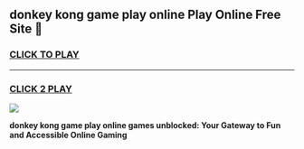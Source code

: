 
## donkey kong game play online Play Online Free Site 👋
<h3>
<a href="https://download.freeplayer.one?title=donkey_kong_game_play_online&ref=21F">CLICK TO PLAY</a></h3>
<hr>

<h3>
<a href="https://download.freeplayer.one?title=donkey_kong_game_play_online&ref=21F">CLICK 2 PLAY</a>
  
</h3>

<a href="https://download.freeplayer.one?title=donkey_kong_game_play_online&ref=21F"><img src="https://cdnb.artstation.com/p/assets/images/images/032/539/853/original/anto-thomas-button-gif.gif"></a>


**donkey kong game play online games unblocked: Your Gateway to Fun and Accessible Online Gaming**
